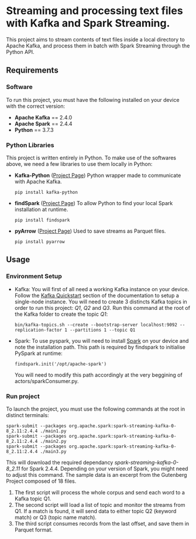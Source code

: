 # Streaming and processing text files with Kafka and Spark Streaming.

This project aims to stream contents of text files inside a local directory to Apache Kafka, and process them in batch with Spark Streaming through the Python API.

## Requirements
### Software

To run this project, you must have the following installed on your device with the correct version:

* **Apache Kafka** == 2.4.0
* **Apache Spark** == 2.4.4
* **Python** == 3.7.3

### Python Libraries

This project is written entirely in Python. To make use of the softwares above, we need a few libraries to use them locally in Python:

* **Kafka-Python** ([Project Page](https://github.com/dpkp/kafka-python))
   Python wrapper made to communicate with Apache Kafka.
   ```
   pip install kafka-python
   ```
   
* **findSpark** ([Project Page](https://github.com/minrk/findspark))
   To allow Python to find your local Spark installation at runtime.
   ```
   pip install findspark
   ```
   
* **pyArrow** ([Project Page](https://arrow.apache.org/docs/python/install.html))
   Used to save streams as Parquet files.
   ```
   pip install pyarrow
   ```

## Usage
### Environment Setup

* Kafka:
   You will first of all need a working Kafka instance on your device. Follow the [Kafka Quickstart](https://kafka.apache.org/quickstart) section of the documentation to setup a single-node instance.
   You will need to create 3 distincts Kafka topics in order to run this project: *Q1*, *Q2* and *Q3*. Run this command at the root of the Kafka folder to create the topic *Q1*:
   ```
   bin/kafka-topics.sh --create --bootstrap-server localhost:9092 --replication-factor 1 --partitions 1 --topic Q1
   ```
   
* Spark:
   To use pyspark, you will need to install [Spark](https://spark.apache.org/downloads.html) on your device and note the installation path. This path is required by findspark to initialise PySpark at runtime:
   ```
   findspark.init('/opt/apache-spark')
   ```
   You will need to modify this path accordingly at the very beggining of actors/sparkConsumer.py.

### Run project
   To launch the project, you must use the following commands at the root in distinct terminals:
   ```
   spark-submit --packages org.apache.spark:spark-streaming-kafka-0-8_2.11:2.4.4 ./main1.py
   spark-submit --packages org.apache.spark:spark-streaming-kafka-0-8_2.11:2.4.4 ./main2.py
   spark-submit --packages org.apache.spark:spark-streaming-kafka-0-8_2.11:2.4.4 ./main3.py
   ```
   This will download the required dependancy *spark-streaming-kafka-0-8_2.11* for Spark 2.4.4. Depending on your version of Spark, you might need to adjust this command.
   The sample data is an excerpt from the Gutenberg Project composed of 18 files.
1. The first script will process the whole corpus and send each word to a Kafka topic Q1.
2. The second script will load a list of topic and monitor the streams from Q1. If a match is found, it will send data to either topic Q2 (keyword match) or Q3 (topic name match).
3. The third script consumes records from the last offset, and save them in Parquet format.

